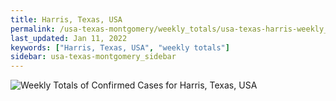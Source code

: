 ```yaml
---
title: Harris, Texas, USA
permalink: /usa-texas-montgomery/weekly_totals/usa-texas-harris-weekly_totals.html
last_updated: Jan 11, 2022
keywords: ["Harris, Texas, USA", "weekly totals"]
sidebar: usa-texas-montgomery_sidebar
---
```


![Weekly Totals of Confirmed Cases for Harris, Texas, USA](/covid_tracker/images/graphs/usa-texas-harris-weekly_totals_graph.png)
